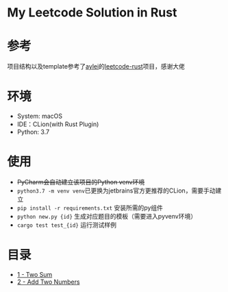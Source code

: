 # My Leetcode Solution in Rust

# 参考

项目结构以及template参考了[aylei](https://github.com/aylei)的[leetcode-rust](https://github.com/aylei/leetcode-rust)项目，感谢大佬

# 环境

* System: macOS
* IDE：CLion(with Rust Plugin)
* Python: 3.7

# 使用

* ~~PyCharm会自动建立该项目的Python venv环境~~
* `python3.7 -m venv venv`已更换为jetbrains官方更推荐的CLion，需要手动建立
* `pip install -r requirements.txt` 安装所需的py组件
* `python new.py {id}` 生成对应题目的模板（需要进入pyvenv环境）
* `cargo test test_{id}` 运行测试样例

# 目录

* [1 - Two Sum](./src/p0001_two_sum.rs)
* [2 - Add Two Numbers](./src/p0002_add_two_numbers.rs)
